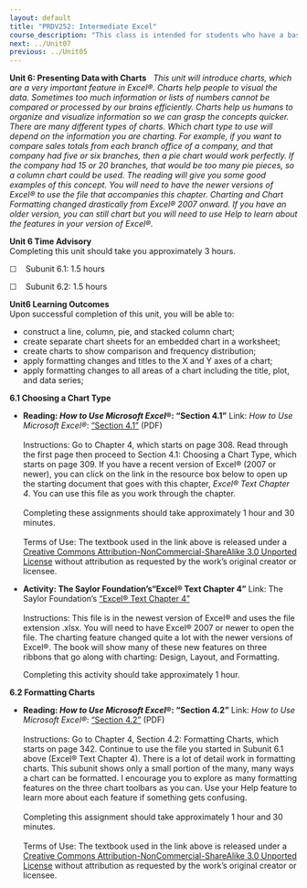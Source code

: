 ```yaml
---
layout: default
title: "PRDV252: Intermediate Excel"
course_description: "This class is intended for students who have a basic understanding of spreadsheets and are now ready to delve deeper into formatting, formulas and functions, multi-page spreadsheets, charting data, creating tables that have database features, and be introduced to pivot tables."
next: ../Unit07
previous: ../Unit05
---
```

**Unit 6: Presenting Data with Charts** <span id="6"></span> 
*This unit will introduce charts, which are a very important feature in
Excel®. Charts help people to visual the data. Sometimes too much
information or lists of numbers cannot be compared or processed by our
brains efficiently. Charts help us humans to organize and visualize
information so we can grasp the concepts quicker. There are many
different types of charts. Which chart type to use will depend on the
information you are charting. For example, if you want to compare sales
totals from each branch office of a company, and that company had five
or six branches, then a pie chart would work perfectly. If the company
had 15 or 20 branches, that would be too many pie pieces, so a column
chart could be used. The reading will give you some good examples of
this concept. You will need to have the newer versions of Excel® to use
the file that accompanies this chapter. Charting and Chart Formatting
changed drastically from Excel® 2007 onward. If you have an older
version, you can still chart but you will need to use Help to learn
about the features in your version of Excel®.*

**Unit 6 Time Advisory**  
Completing this unit should take you approximately 3 hours.  
  
 ☐    Subunit 6.1: 1.5 hours  
  
 ☐    Subunit 6.2: 1.5 hours

**Unit6 Learning Outcomes**  
Upon successful completion of this unit, you will be able to:
-   construct a line, column, pie, and stacked column chart;
-   create separate chart sheets for an embedded chart in a worksheet;
-   create charts to show comparison and frequency distribution;
-   apply formatting changes and titles to the X and Y axes of a chart;
-   apply formatting changes to all areas of a chart including the
    title, plot, and data series;

**6.1 Choosing a Chart Type** <span id="6.1"></span> 
-   **Reading: *How to Use Microsoft Excel*®: “Section 4.1”**
    Link: *How to Use Microsoft Excel®*:
    [“](https://resources.saylor.org/wwwresources/archived/site/textbooks/How%20to%20Use%20Microsoft%20Excel.pdf)[Section
    4.1](https://resources.saylor.org/wwwresources/archived/site/textbooks/How%20to%20Use%20Microsoft%20Excel.pdf)[”](https://resources.saylor.org/wwwresources/archived/site/textbooks/How%20to%20Use%20Microsoft%20Excel.pdf)
    (PDF)  
        
     Instructions: Go to Chapter 4, which starts on page 308. Read
    through the first page then proceed to Section 4.1: Choosing a Chart
    Type, which starts on page 309. If you have a recent version of
    Excel® (2007 or newer), you can click on the link in the resource
    box below to open up the starting document that goes with this
    chapter, *Excel® Text Chapter 4*. You can use this file as you work
    through the chapter.  
        
     Completing these assignments should take approximately 1 hour and
    30 minutes.  
        
     Terms of Use: The textbook used in the link above is released under
    a [Creative Commons Attribution-NonCommercial-ShareAlike 3.0
    Unported
    License](http://creativecommons.org/licenses/by-nc-sa/3.0/) without
    attribution as requested by the work’s original creator or licensee.

-   **Activity: The Saylor Foundation’s“Excel® Text Chapter 4”**
    Link: The Saylor Foundation’s [“Excel® Text Chapter
    4”](https://resources.saylor.org/wwwresources/archived/site/wp-content/uploads/2013/10/Excel-Text-Chapter-4.xlsx)  
        
     Instructions: This file is in the newest version of Excel® and uses
    the file extension .xlsx. You will need to have Excel® 2007 or newer
    to open the file. The charting feature changed quite a lot with the
    newer versions of Excel®. The book will show many of these new
    features on three ribbons that go along with charting: Design,
    Layout, and Formatting.  
      
     Completing this activity should take approximately 1 hour.

**6.2 Formatting Charts** <span id="6.2"></span> 
-   **Reading: *How to Use Microsoft Excel*®: “Section 4.2”**
    Link: *How to Use Microsoft Excel®*:
    [“](https://resources.saylor.org/wwwresources/archived/site/textbooks/How%20to%20Use%20Microsoft%20Excel.pdf)[Section
    4.2](https://resources.saylor.org/wwwresources/archived/site/textbooks/How%20to%20Use%20Microsoft%20Excel.pdf)[”](https://resources.saylor.org/wwwresources/archived/site/textbooks/How%20to%20Use%20Microsoft%20Excel.pdf)
    (PDF)  
        
     Instructions: Go to Chapter 4, Section 4.2: Formatting Charts,
    which starts on page 342. Continue to use the file you started in
    Subunit 6.1 above (Excel® Text Chapter 4). There is a lot of detail
    work in formatting charts. This subunit shows only a small portion
    of the many, many ways a chart can be formatted. I encourage you to
    explore as many formatting features on the three chart toolbars as
    you can. Use your Help feature to learn more about each feature if
    something gets confusing.  
        
     Completing this assignment should take approximately 1 hour and 30
    minutes.  
        
     Terms of Use: The textbook used in the link above is released under
    a [Creative Commons Attribution-NonCommercial-ShareAlike 3.0
    Unported
    License](http://creativecommons.org/licenses/by-nc-sa/3.0/) without
    attribution as requested by the work’s original creator or licensee.


